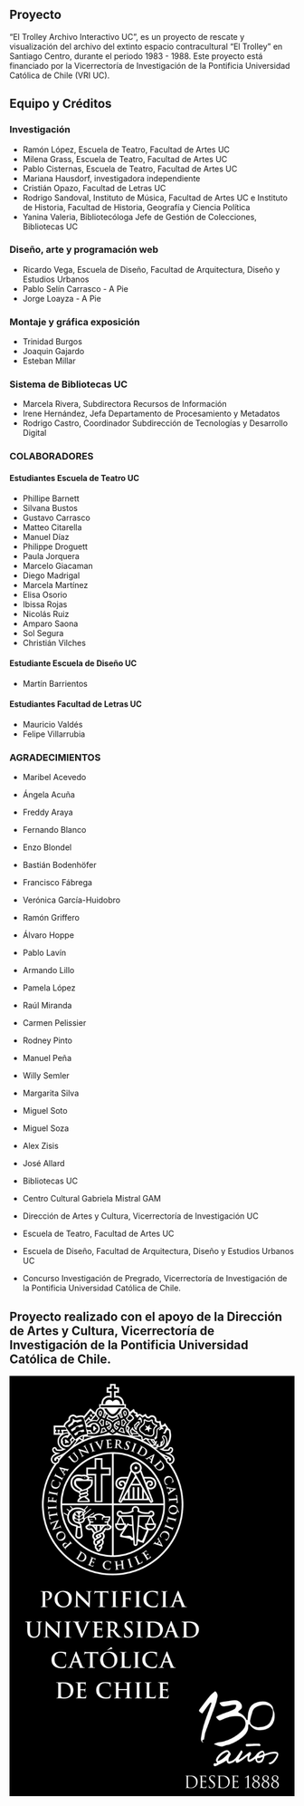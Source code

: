 ## Proyecto

“El Trolley Archivo Interactivo UC”, es un proyecto de rescate y visualización del archivo del extinto espacio contracultural “El Trolley” en Santiago Centro, durante el periodo 1983 - 1988. 
Este proyecto está financiado por la Vicerrectoría de Investigación de la Pontificia Universidad Católica de Chile (VRI UC).

## Equipo y Créditos

### Investigación

- Ramón López, Escuela de Teatro, Facultad de Artes UC
- Milena Grass, Escuela de Teatro, Facultad de Artes UC
- Pablo Cisternas, Escuela de Teatro, Facultad de Artes UC
- Mariana Hausdorf, investigadora independiente
- Cristián Opazo, Facultad de Letras UC
- Rodrigo Sandoval, Instituto de Música, Facultad de Artes UC e Instituto de Historia, Facultad de Historia, Geografía y Ciencia Política
- Yanina Valeria, Bibliotecóloga Jefe de Gestión de Colecciones, Bibliotecas UC

### Diseño, arte y programación web
- Ricardo Vega, Escuela de Diseño, Facultad de Arquitectura, Diseño y Estudios Urbanos
- Pablo Selín Carrasco - A Pie
- Jorge Loayza - A Pie

### Montaje y gráfica exposición
- Trinidad Burgos
- Joaquin Gajardo
- Esteban Millar

### Sistema de Bibliotecas UC
- Marcela Rivera, Subdirectora Recursos de Información
- Irene Hernández, Jefa Departamento de Procesamiento y Metadatos
- Rodrigo Castro, Coordinador Subdirección de Tecnologías y Desarrollo Digital

### COLABORADORES

#### Estudiantes Escuela de Teatro UC
- Phillipe Barnett
- Silvana Bustos
- Gustavo Carrasco
- Matteo Citarella
- Manuel Díaz
- Philippe Droguett
- Paula Jorquera
- Marcelo Giacaman
- Diego Madrigal
- Marcela Martínez
- Elisa Osorio
- Ibissa Rojas
- Nicolás Ruiz
- Amparo Saona
- Sol Segura
- Christián Vilches

#### Estudiante Escuela de Diseño UC
- Martín Barrientos

#### Estudiantes Facultad de Letras UC
- Mauricio Valdés
- Felipe Villarrubia

### AGRADECIMIENTOS

- Maribel Acevedo
- Ángela Acuña
- Freddy Araya
- Fernando Blanco 
- Enzo Blondel
- Bastián Bodenhöfer
- Francisco Fábrega
- Verónica García-Huidobro
- Ramón Griffero
- Álvaro Hoppe
- Pablo Lavín
- Armando Lillo
- Pamela López
- Raúl Miranda
- Carmen Pelissier
- Rodney Pinto
- Manuel Peña
- Willy Semler
- Margarita Silva
- Miguel Soto
- Miguel Soza
- Alex Zisis
- José Allard 

- Bibliotecas UC
- Centro Cultural Gabriela Mistral GAM
- Dirección de Artes y Cultura, Vicerrectoría de Investigación UC 
- Escuela de Teatro, Facultad de Artes UC
- Escuela de Diseño, Facultad de Arquitectura, Diseño y Estudios Urbanos UC 
- Concurso Investigación de Pregrado, Vicerrectoría de Investigación de la Pontificia Universidad Católica de Chile.



## Proyecto realizado con el apoyo de la Dirección de Artes y Cultura, Vicerrectoría de Investigación de la Pontificia Universidad Católica de Chile.

![Logo Universidad Católica](./static/imgs/logouc.png)